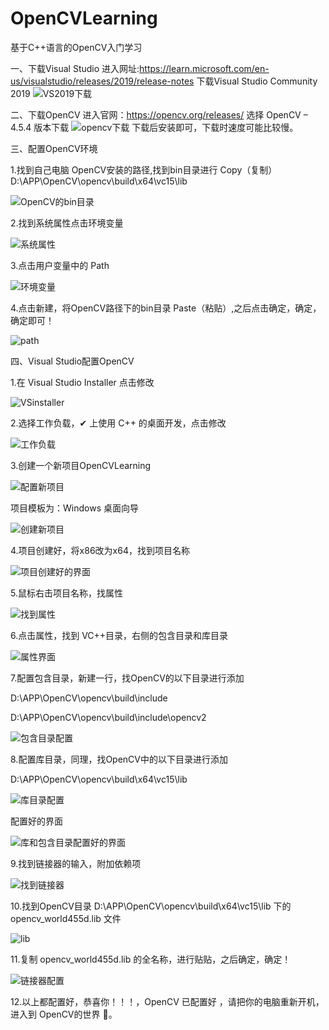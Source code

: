 # OpenCVLearning
基于C++语言的OpenCV入门学习


一、下载Visual Studio
进入网址:https://learn.microsoft.com/en-us/visualstudio/releases/2019/release-notes
下载Visual Studio Community 2019
![VS2019下载](https://user-images.githubusercontent.com/99727314/206912007-b710db93-6090-4ce0-9403-8685f28bcab8.png)

二、下载OpenCV
进入官网：https://opencv.org/releases/
选择 OpenCV – 4.5.4 版本下载
![opencv下载](https://user-images.githubusercontent.com/99727314/206912221-10f56325-744b-4b23-ace4-addab5dd56bd.png)
下载后安装即可，下载时速度可能比较慢。

三、配置OpenCV环境

1.找到自己电脑 OpenCV安装的路径,找到bin目录进行 Copy（复制）D:\APP\OpenCV\opencv\build\x64\vc15\lib

![OpenCV的bin目录](https://user-images.githubusercontent.com/99727314/206951488-c0b3ca46-9eba-49dc-9cce-55901ab56d98.png)


2.找到系统属性点击环境变量

![系统属性](https://user-images.githubusercontent.com/99727314/206912887-ffa32da4-fa02-4ff2-9094-0e7627c0bdfd.png)

3.点击用户变量中的 Path

![环境变量](https://user-images.githubusercontent.com/99727314/206913061-95c120fd-80df-4052-9e51-61e907c195df.png)

4.点击新建，将OpenCV路径下的bin目录 Paste（粘贴）,之后点击确定，确定，确定即可！

![path](https://user-images.githubusercontent.com/99727314/206951555-760e1b22-3be3-43b4-af66-79ff6895bcde.png)


四、Visual Studio配置OpenCV

1.在 Visual Studio Installer 点击修改

![VSinstaller](https://user-images.githubusercontent.com/99727314/206946341-8abc8009-b694-46d2-9ab6-7f96b3a30916.png)


2.选择工作负载，✔ 上使用 C++ 的桌面开发，点击修改

![工作负载](https://user-images.githubusercontent.com/99727314/206946377-37240b1a-e980-4abc-bef9-8c9991985cd1.png)

3.创建一个新项目OpenCVLearning

![配置新项目](https://user-images.githubusercontent.com/99727314/206946528-ea914d27-47cd-45f9-8df7-a09391c7a0b5.png)


项目模板为：Windows 桌面向导

![创建新项目](https://user-images.githubusercontent.com/99727314/206946512-5637039c-d219-4080-9b13-10e878b7dd19.png)

4.项目创建好，将x86改为x64，找到项目名称

![项目创建好的界面](https://user-images.githubusercontent.com/99727314/206946619-d7464194-d753-4063-b9cc-01967ebd213f.png)

5.鼠标右击项目名称，找属性

![找到属性](https://user-images.githubusercontent.com/99727314/206949655-9be63826-e252-495f-98c8-ec8c8f6ce984.png)

6.点击属性，找到 VC++目录，右侧的包含目录和库目录

![属性界面](https://user-images.githubusercontent.com/99727314/206949780-7001c5c2-f518-43e0-ba7f-453370a92d69.png)

7.配置包含目录，新建一行，找OpenCV的以下目录进行添加

D:\APP\OpenCV\opencv\build\include

D:\APP\OpenCV\opencv\build\include\opencv2

![包含目录配置](https://user-images.githubusercontent.com/99727314/206950203-298b0527-70f0-4e59-b448-99346be35450.png)

8.配置库目录，同理，找OpenCV中的以下目录进行添加

D:\APP\OpenCV\opencv\build\x64\vc15\lib

![库目录配置](https://user-images.githubusercontent.com/99727314/206950553-26dd3cfc-0b59-4e9b-9f90-aaadad7ff9ce.png)

配置好的界面

![库和包含目录配置好的界面](https://user-images.githubusercontent.com/99727314/206950607-5f73dd1a-1e32-48a1-9df1-00436a98afd7.png)

9.找到链接器的输入，附加依赖项

![找到链接器](https://user-images.githubusercontent.com/99727314/206952178-9517dcff-927b-487f-a205-6ee849a99df9.png)


10.找到OpenCV目录 D:\APP\OpenCV\opencv\build\x64\vc15\lib 下的 opencv_world455d.lib 文件

![lib](https://user-images.githubusercontent.com/99727314/206950948-b1f2c6d0-799e-4ee9-9e36-8e099ee3184c.png)

11.复制 opencv_world455d.lib 的全名称，进行贴贴，之后确定，确定！

![链接器配置](https://user-images.githubusercontent.com/99727314/206951247-c0780172-4fb7-4d3f-946f-9749d1457def.png)

12.以上都配置好，恭喜你！！！，OpenCV 已配置好 ，请把你的电脑重新开机，进入到 OpenCV的世界 🙂。



